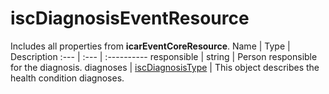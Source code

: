 # iscDiagnosisEventResource
Includes all properties from **icarEventCoreResource**.
Name | Type | Description
:--- | :--- | :----------
responsible | string | Person responsible for the diagnosis.
diagnoses | [iscDiagnosisType](https://github.com/integritysystemscompany/animal_schema/blob/master/types/iscDiagnosisType.json) | This object describes the health condition diagnoses.